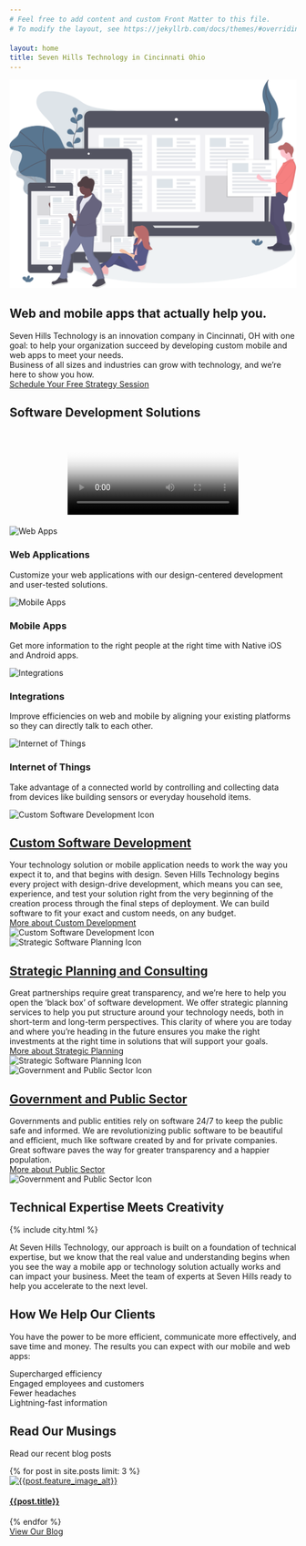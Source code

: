 ```yaml
---
# Feel free to add content and custom Front Matter to this file.
# To modify the layout, see https://jekyllrb.com/docs/themes/#overriding-theme-defaults

layout: home
title: Seven Hills Technology in Cincinnati Ohio
---
```


<section class="sh-intro">
    <div class="sh-home-wrapper">
        <div class="sh-home-illustration">
            <img src="/images/home-illustration.svg" alt="">
        </div>
        <div class="sh-home-text">
            <div class="sh-tagline">
                <h1 class="sh-header-lines"><span>Web and mobile apps that actually help you.</span></h1>
            </div>
            <div class="sh-description home-description">Seven Hills Technology is an innovation company in Cincinnati, OH with one goal: to help your organization succeed by developing custom mobile and web apps to meet your needs.
            </div>
            <div class="sh-description home-description" style="margin-top: 0;">
                Business of all sizes and industries can grow with technology, and we’re here to show you how. 
                <div class="contact-button-wrapper"> 
                    <a class="contact-button" href="https://app.hubspot.com/meetings/bradgardner/1-hour-consultation"
                        rel="noreferrer" target="_blank">Schedule Your Free Strategy Session</a>
                </div>
            </div>
        </div>
    </div>
</section>

<div class="sh-band-flair light-top"></div>
<section class="sh-light-band">
    <h2>Software Development Solutions</h2>
    <div style="max-width: 100%; display: flex; flex-direction: row; justify-content: center;padding-bottom: 20px;">
        <video poster="/videos/poster.jpg" controls preload style="max-height: 35vh; display: flex;">
            <source src="/videos/intro-video.mp4" media="only screen and (min-device-width: 568px)"></source>
            <source src="/videos/intro-video.mobile.mp4" media="only screen and (max-device-width: 568px)"></source>
            <source src="/videos/intro-video.webm"></source>
        </video>
    </div>
    <div class="sh-services">
        <div class="sh-service">
            <img class="lozad" data-src="/images/cloud-blue.svg" alt="Web Apps" />
            <h3 class="small-header">Web Applications</h3>
            <p>Customize your web applications with our design-centered development and user-tested solutions.</p>
        </div>
        <div class="sh-service">
            <img class="lozad" data-src="/images/mobile-blue.svg" alt="Mobile Apps" />
            <h3 class="small-header">Mobile Apps</h3>
            <p>Get more information to the right people at the right time with Native iOS and Android apps.</p>
        </div>
        <div class="sh-service">
            <img class="lozad" data-src="/images/integration-blue.svg" alt="Integrations" />
            <h3 class="small-header">Integrations</h3>
            <p>Improve efficiencies on web and mobile by aligning your existing platforms so they can directly talk to each other.</p>
        </div>
        <div class="sh-service">
            <img class="lozad" data-src="/images/iot-blue.svg" alt="Internet of Things" />
            <h3 class="small-header">Internet of Things</h3>
            <p>Take advantage of a connected world by controlling and collecting data from devices like building sensors or everyday household items.</p>
        </div>
    </div>
</section>
<div class="sh-band-flair light-bottom"></div>

<section class="sh-white-band">
    <div class="sh-product-list">
        <div class="sh-product-wrapper">
            <div class="small-image-wrapper">
                <div class="icon small-icon d-block d-md-none">
                    <img class="lozad" data-src="/images/development-color.svg" alt="Custom Software Development Icon" height="150">
                </div>
            </div>
            <div class="sh-product">
                <div class="text">
                    <h2><a href="/development" alt="Custom Software Development">Custom Software Development</a></h2>
                    <div>
                        Your technology solution or mobile application needs to work the way you expect it to, and that begins with design. Seven Hills Technology begins every project with design-drive development, which means you can see, experience, and test your solution right from the very beginning of the creation process through the final steps of deployment. We can build software to fit your exact and custom needs, on any budget.
                    </div>
                    <div class="small-link">
                        <a href="/development" alt="Development">More about Custom Development <i class="fa fa-arrow-right"></i></a>
                    </div>
                </div>
                <div class="icon pull-right d-none d-md-block">
                    <img class="lozad" data-src="/images/development-color.svg" alt="Custom Software Development Icon" height="200">
                </div>
            </div>
        </div>
        <div class="sh-product-wrapper">
            <div class="small-image-wrapper">
                <div class="icon small-icon d-block d-md-none">
                    <img class="lozad" data-src="/images/consulting-color.svg" alt="Strategic Software Planning Icon" height="150">
                </div>
            </div>
            <div class="sh-product">
                <div class="text">
                    <h2><a href="/consulting" alt="Strategic Software Planning">Strategic Planning and Consulting</a></h2>
                    <div>
                        Great partnerships require great transparency, and we’re here to help you open the ‘black box’ of software development. We offer strategic planning services to help you put structure around your technology needs, both in short-term and long-term perspectives. This clarity of where you are today and where you’re heading in the future ensures you make the right investments at the right time in solutions that will support your goals.
                    </div>
                    <div class="small-link">
                        <a href="/consulting" alt="Strategic Software Planning">More about Strategic Planning <i class="fa fa-arrow-right"></i></a>
                    </div>
                </div>
                <div class="icon pull-right d-none d-md-block">
                    <img class="lozad" data-src="/images/consulting-color.svg" alt="Strategic Software Planning Icon" height="200">
                </div>
            </div>
        </div>
        <div class="sh-product-wrapper">
            <div class="small-image-wrapper">
                <div class="icon small-icon d-block d-md-none">
                    <img class="lozad" data-src="/images/government.svg" alt="Government and Public Sector Icon" height="150">
                </div>
            </div>
            <div class="sh-product">
                <div class="text">
                    <h2><a href="/public-sector" alt="Government and Public Sector">Government and Public Sector</a></h2>
                    <div>
                        Governments and public entities rely on software 24/7 to keep the public safe and informed. We are revolutionizing public software to be beautiful and efficient, much like software created by and for private companies. Great software paves the way for greater transparency and a happier population.
                    </div>
                    <div class="small-link">
                        <a href="/public-sector" alt="Government and Public">More about Public Sector <i class="fa fa-arrow-right"></i></a>
                    </div>
                </div>
                <div class="icon pull-right d-none d-md-block">
                    <img class="lozad" data-src="/images/government.svg" alt="Government and Public Sector Icon" height="200">
                </div>
            </div>
        </div>
    </div>
</section>
<div class="sh-band-flair dark-top"></div>
<section class="sh-dark-band">
    <h2 id="mission-title" class="sh-fade-in">Technical Expertise Meets Creativity</h2>
    <div class="sh-city-outline">
        {% include city.html %}
    </div>
    <!-- <img src="images/city.svg" alt="City outline" /> -->
    <p class="sh-fade-in large-text">At Seven Hills Technology, our approach is built on a foundation of technical expertise, but we know that the real value and understanding begins when you see the way a mobile app or technology solution actually works and can impact your business. Meet the team of experts at Seven Hills ready to help you accelerate to the next level.</p>
</section>
<div class="sh-band-flair dark-bottom"></div>
<section class="sh-white-band">
    <h2>How We Help Our Clients</h2>
    <p>You have the power to be more efficient, communicate more effectively, and save time and money. The results you can expect with our mobile and web apps:</p>
    <div class="sh-benefits">
        <div class="sh-benefit">
            <i class="fad fa-rocket fa-4x"></i>
            <div>Supercharged efficiency</div>
        </div>
        <div class="sh-benefit">
            <i class="fad fa-users fa-4x"></i>
            <div>Engaged employees and customers</div>
        </div>
        <div class="sh-benefit">
            <i class="fad fa-smile-beam fa-4x"></i>
            <div>Fewer headaches</div>
        </div>
        <div class="sh-benefit">
            <i class="fad fa-bolt fa-4x"></i>
            <div>Lightning-fast information</div>
        </div>
    </div>
</section>
<section class="sh-white-band">
    <h2>Read Our Musings</h2>
    <p>Read our recent blog posts</p>
    <div class="sh-blog">
        {% for post in site.posts limit: 3 %}
        <div class="post">
            <a href="{{post.url}}" alt="{{post.title}}">
                <img src="{{ post.feature_image_url }}" alt="{{post.feature_image_alt}}">
                <div>
                    <h4>{{post.title}}</h4>
                </div>
            </a>
        </div>
        {% endfor %}
    </div>
    <div class="default-button-wrapper"> 
        <a class="default-button" href="/blog">View Our Blog</a>
    </div>
</section>
<!-- <section class="sh-clients">Clients</section> -->